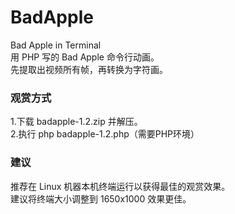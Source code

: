 # BadApple
Bad Apple in Terminal<br>
用 PHP 写的 Bad Apple 命令行动画。<br>
先提取出视频所有帧，再转换为字符画。<br>
<h3>观赏方式</h3>
1.下载 badapple-1.2.zip 并解压。<br>
2.执行 php badapple-1.2.php（需要PHP环境）<br>
<h3>建议</h3>
推荐在 Linux 机器本机终端运行以获得最佳的观赏效果。<br>
建议将终端大小调整到 1650x1000 效果更佳。<br>
